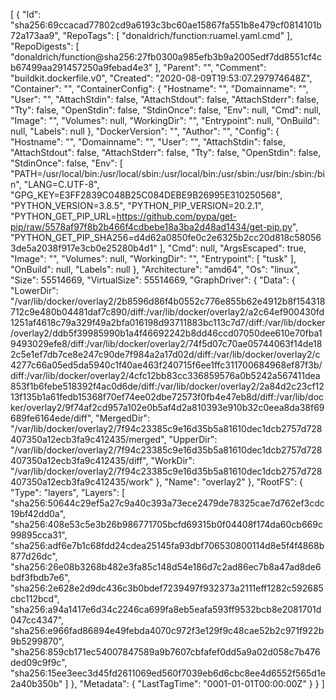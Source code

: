 [
{
"Id": "sha256:69ccacad77802cd9a6193c3bc60ae15867fa551b8e479cf0814101b72a173aa9",
"RepoTags": [
"donaldrich/function:ruamel.yaml.cmd"
],
"RepoDigests": [
"donaldrich/function@sha256:27fb0300a985efb3b9a2005edf7dd8551cf4cb67499aa291457250a9febad4e3"
],
"Parent": "",
"Comment": "buildkit.dockerfile.v0",
"Created": "2020-08-09T19:53:07.297974648Z",
"Container": "",
"ContainerConfig": {
"Hostname": "",
"Domainname": "",
"User": "",
"AttachStdin": false,
"AttachStdout": false,
"AttachStderr": false,
"Tty": false,
"OpenStdin": false,
"StdinOnce": false,
"Env": null,
"Cmd": null,
"Image": "",
"Volumes": null,
"WorkingDir": "",
"Entrypoint": null,
"OnBuild": null,
"Labels": null
},
"DockerVersion": "",
"Author": "",
"Config": {
"Hostname": "",
"Domainname": "",
"User": "",
"AttachStdin": false,
"AttachStdout": false,
"AttachStderr": false,
"Tty": false,
"OpenStdin": false,
"StdinOnce": false,
"Env": [
"PATH=/usr/local/bin:/usr/local/sbin:/usr/local/bin:/usr/sbin:/usr/bin:/sbin:/bin",
"LANG=C.UTF-8",
"GPG_KEY=E3FF2839C048B25C084DEBE9B26995E310250568",
"PYTHON_VERSION=3.8.5",
"PYTHON_PIP_VERSION=20.2.1",
"PYTHON_GET_PIP_URL=https://github.com/pypa/get-pip/raw/5578af97f8b2b466f4cdbebe18a3ba2d48ad1434/get-pip.py",
"PYTHON_GET_PIP_SHA256=d4d62a0850fe0c2e6325b2cc20d818c580563de5a2038f917e3cb0e25280b4d1"
],
"Cmd": null,
"ArgsEscaped": true,
"Image": "",
"Volumes": null,
"WorkingDir": "",
"Entrypoint": [
"tusk"
],
"OnBuild": null,
"Labels": null
},
"Architecture": "amd64",
"Os": "linux",
"Size": 55514669,
"VirtualSize": 55514669,
"GraphDriver": {
"Data": {
"LowerDir": "/var/lib/docker/overlay2/2b8596d86f4b0552c776e855b62e4912b8f154318712c9e480b04481daf7c890/diff:/var/lib/docker/overlay2/a2c64ef900430fd1251af4618c79a329f49a2bfa016198d93711883bc113c7d7/diff:/var/lib/docker/overlay2/ddb5f39985990b1a4f46692242b8dd46ccd07050dee610e70fba19493029efe8/diff:/var/lib/docker/overlay2/74f5d07c70ae05744063f14de182c5e1ef7db7ce8e247c90de7f984a2a17d02d/diff:/var/lib/docker/overlay2/c4277c66a05ed5da5940c1f40ae463f240715f6ee1ffc311700684968ef87f3b/diff:/var/lib/docker/overlay2/4cfc12bb83cc336859576a0b5242a567411dea853f1b6febe518392f4ac0d6de/diff:/var/lib/docker/overlay2/2a84d2c23cf1213f135b1a61fedb15368f70ef74ee02dbe72573f0fb4e47eb8d/diff:/var/lib/docker/overlay2/9f74af2cd957a102e0b5af4d2a810393e910b32c0eea8da38f69689fe6164ede/diff",
"MergedDir": "/var/lib/docker/overlay2/7f94c23385c9e16d35b5a81610dec1dcb2757d728407350a12ecb3fa9c412435/merged",
"UpperDir": "/var/lib/docker/overlay2/7f94c23385c9e16d35b5a81610dec1dcb2757d728407350a12ecb3fa9c412435/diff",
"WorkDir": "/var/lib/docker/overlay2/7f94c23385c9e16d35b5a81610dec1dcb2757d728407350a12ecb3fa9c412435/work"
},
"Name": "overlay2"
},
"RootFS": {
"Type": "layers",
"Layers": [
"sha256:50644c29ef5a27c9a40c393a73ece2479de78325cae7d762ef3cdc19bf42dd0a",
"sha256:408e53c5e3b26b986771705bcfd69315b0f04408f174da60cb669c99895cca31",
"sha256:adf6e7b1c68fdd24cdea25145fa93dbf706530800114d8e5f4f4868b877d26dc",
"sha256:26e08b3268b482e3fa85c148d54e186d7c2ad86ec7b8a47ad8de6bdf3fbdb7e6",
"sha256:2e628e2d9dc436c3b0bdef7239497f932373a2111eff1282c592685cbc112bcd",
"sha256:a94a1417e6d34c2246ca699fa8eb5eafa593ff9532bcb8e2081701d047cc4347",
"sha256:e966fad86894e49febda4070c972f3e129f9c48cae52b2c971f922b9b5299870",
"sha256:859cb171ec54007847589a9b7607cbfafef0dd5a9a02d058c7b476ded09c9f9c",
"sha256:15ee3eec3d45fd2611069ed560f7039eb6d6cbc8ee4d6552f565d1e2a40b350b"
]
},
"Metadata": {
"LastTagTime": "0001-01-01T00:00:00Z"
}
}
]
